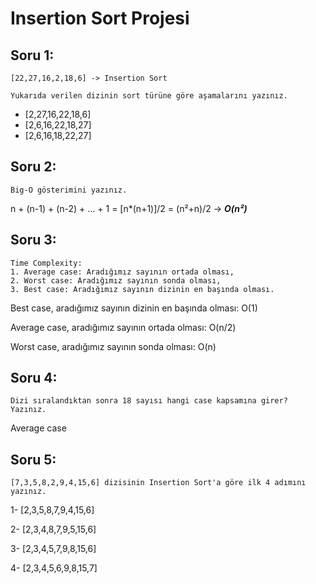 # Insertion Sort Projesi

## Soru 1:

    [22,27,16,2,18,6] -> Insertion Sort

    Yukarıda verilen dizinin sort türüne göre aşamalarını yazınız.

- [2,27,16,22,18,6]
- [2,6,16,22,18,27]
- [2,6,16,18,22,27]

## Soru 2:

    Big-O gösterimini yazınız.

n + (n-1) + (n-2) + ... + 1 = [n*(n+1)]/2 = (n²+n)/2 -> **_O(n²)_**

## Soru 3:

    Time Complexity:
    1. Average case: Aradığımız sayının ortada olması,
    2. Worst case: Aradığımız sayının sonda olması,
    3. Best case: Aradığımız sayının dizinin en başında olması.

Best case, aradığımız sayının dizinin en başında olması: O(1)

Average case, aradığımız sayının ortada olması: O(n/2)

Worst case, aradığımız sayının sonda olması: O(n)

## Soru 4:

    Dizi sıralandıktan sonra 18 sayısı hangi case kapsamına girer? Yazınız.

Average case

## Soru 5:

    [7,3,5,8,2,9,4,15,6] dizisinin Insertion Sort'a göre ilk 4 adımını yazınız.

1- [2,3,5,8,7,9,4,15,6]

2- [2,3,4,8,7,9,5,15,6]

3- [2,3,4,5,7,9,8,15,6]

4- [2,3,4,5,6,9,8,15,7]
